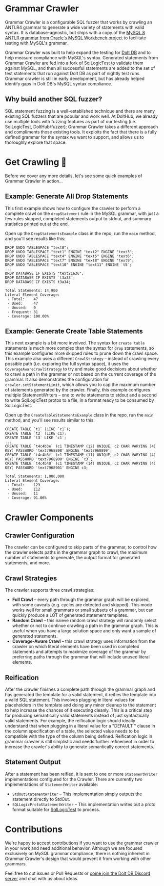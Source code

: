 # Grammar Crawler

Grammar Crawler is a configurable SQL fuzzer that works by crawling an ANTLR4 grammar to generate a wide variety of
statements with valid syntax. It is database-agnostic, but ships with a copy of
the [MySQL 8 ANTLR grammar from Oracle's MySQL Workbench project](https://github.com/mysql/mysql-workbench/blob/8.0/library/parsers/grammars/MySQLParser.g4)
to facilitate testing with MySQL's grammar.

Grammar Crawler was built to help expand the testing for [Dolt DB](https://doltdb.com/) and to help measure compliance
with MySQL's syntax. Generated statements from Grammar Crawler are fed into a fork
of [SqlLogicTest](https://github.com/dolthub/sqllogictest) to validate them against MySQL, and then all successful
statements are added to the set of test statements that run against Dolt DB as part of nightly test runs. Grammar
crawler is still in early development, but has already helped identify gaps in Dolt DB's MySQL syntax compliance.

## Why build another SQL fuzzer?

SQL statement fuzzing is a well-established technique and there are many existing SQL fuzzers that are popular and work
well. At DoltHub, we already use multiple tools with fuzzing features as part of our testing (i.e. SqlLogicTest,
DoltHub/fuzzer); Grammar Crawler takes a different approach and compliments those existing tools.
It exploits the fact that there is a fully defined grammar for the syntax we want to support, and
allows us to thoroughly explore that space.

# Get Crawling 🐛

Before we cover any more details, let's see some quick examples of Grammar Crawler in action...

## Example: Generate All Drop Statements

This first example shows how to configure the crawler to perform a complete crawl on the `dropStatement` rule in the
MySQL grammar, with just a few rules skipped, completed statements output to stdout, and summary statistics printed
out at the end.

Open up the `DropStatementsExample` class in the repo, run the `main` method, and you'll see results like this:

```text
DROP UNDO TABLESPACE "text0";
DROP UNDO TABLESPACE "text1" ENGINE "text2" ENGINE "text3";
DROP UNDO TABLESPACE "text4" ENGINE "text5" ENGINE 'text6';
DROP UNDO TABLESPACE "text7" ENGINE "text8" ENGINE "text9";
DROP UNDO TABLESPACE "text10" ENGINE "text11" ENGINE `t5`;
...
DROP DATABASE IF EXISTS "text21636";
DROP DATABASE IF EXISTS `t3a33`;
DROP DATABASE IF EXISTS t3a34;

Total Statements: 14,900
Literal Element Coverage: 
 - Total:    47
 - Used:     47
 - Unused:   0
 - Frequent: 31
 - Coverage: 100.00%
```

## Example: Generate Create Table Statements

This next example is a bit more involved. The syntax for `create table` statements is much more complex than the syntax
for `drop` statements, so this example configures more skipped rules to prune down the crawl space. This example also
uses a different `CrawlStrategy` – instead of crawling every possible path (i.e. exploring the full syntax space), it
uses the `CoverageAwareCrawlStrategy` to try and make good decisions about whether to crawl a path in the grammar or not
based on the current coverage of the grammar. It also demonstrates the configuration for `crawler.setStatementLimit`,
which allows you to cap the maximum number of statements generated by the crawler. Finally, this example configures
multiple StatementWriters – one to write statements to stdout and a second to write SqlLogicTest protos to a file,
in a format ready to be consumed by SqlLogicTest.

Open up the `CreateTableStatementsExample` class in the repo, run the `main` method, and you'll see results similar to
this:

```text
CREATE TABLE `t1` (LIKE `c1`);
CREATE TABLE `t2` (LIKE c1);
CREATE TABLE `t3` LIKE `c1`;
...
CREATE TABLE `t4c4b3e` (c1 TIMESTAMP (12) UNIQUE, c2 CHAR VARYING (4) KEY) PASSWORD 'text7968898' ENGINE 'text7968899';
CREATE TABLE `t4c4b3f` (c1 TIMESTAMP (11) UNIQUE, c2 CHAR VARYING (4) KEY) PASSWORD 'text7968900' ENGINE `c3`;
CREATE TABLE `t4c4b40` (c1 TIMESTAMP (14) UNIQUE, c2 CHAR VARYING (4) KEY) PASSWORD 'text7968901' ENGINE c3;

Total Statements: 1,000,000
Literal Element Coverage: 
 - Total:    123
 - Used:     112
 - Unused:   11
 - Coverage: 91.06%
```

# Crawler Components

## Crawler Configuration

The crawler can be configured to skip parts of the grammar, to control how the crawler selects paths in the grammar
graph to crawl, the maximum number of statements to generate, the output format for generated statements, and more.

## Crawl Strategies

The crawler supports three crawl strategies:

* **Full Crawl** – every path through the grammar graph will be explored, with some caveats (e.g. cycles are detected
  and skipped). This mode works well for small grammars or small subsets of a grammar, but can quickly produce a LOT of
  generated statement templates.
* **Random Crawl** – this naieve random crawl strategy will randomly select whether or not to continue crawling a path
  in the grammar graph. This is useful when you have a large solution space and only want a sample of generated
  statements.
* **Coverage-Aware Crawl** – this crawl strategy uses information from the crawler on which literal elements have been
  used in completed statements and attempts to maximize coverage of the grammar by preferring paths through the grammar
  that will include unused literal elements.

## Reification

After the crawler finishes a complete path through the grammar graph and has generated the template for a valid
statement, it reifies the template into a valid SQL statement. This involves plugging in literal values for placeholders
in the template and doing any minor cleanup to the statement to help increase the chances of it executing cleanly. This
is a critical step for producing semantically valid statements instead of just syntactically valid statements. For
example, the reification logic should ideally understand that when plugging in a literal value for a "DEFAULT <VALUE>"
clause in the column specification of a table, the selected value needs to be compatible with the type of the column
being defined. Reification logic in grammar crawler is still simplistic and needs further refinement in order to
increase the crawler's ability to generate semantically correct statements.

## Statement Output

After a statement has been reified, it is sent to one or more `StatementWriter` implementations configured for the
Crawler. There are currently two implementations of `StatementWriter` available:

* `StdOutStatementWriter` – This implementation simply outputs the statement directly to StdOut.
* `SQLLogicProtoStatementWriter` – This implementation writes out a proto format suitable
  for [SqlLogicTest](https://www.sqlite.org/sqllogictest/doc/trunk/about.wiki) to process.

# Contributions

We're happy to accept contributions if you want to use the grammar crawler in your work and need additional behavior.
Although we are focused exclusively on MySQL grammar compliance, there is nothing inherent in Grammar Crawler's design
that would prevent it from working with other grammars.

Feel free to cut issues or Pull Requests or [come join the Dolt DB Discord server](https://discord.com/invite/RFwfYpu)
and chat with us about ideas.

